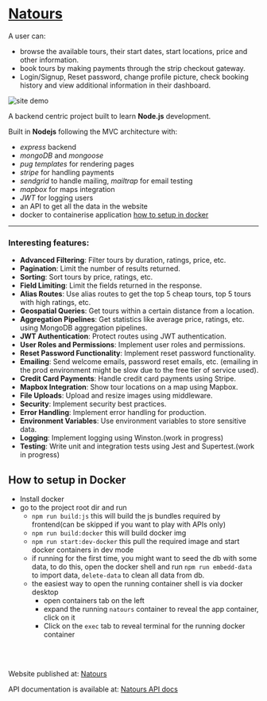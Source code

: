# [Natours](https://natours-ifw4.onrender.com)

A user can:

- browse the available tours, their start dates, start locations, price and other information.
- book tours by making payments through the strip checkout gateway.
- Login/Signup, Reset password, change profile picture, check booking history and view additional information in their dashboard.

<img src='./public/img/natours.gif' alt='site demo'>

A backend centric project built to learn **Node.js** development.

Built in **Nodejs** following the MVC architecture with:

- _express_ backend
- _mongoDB_ and _mongoose_
- _pug templates_ for rendering pages
- _stripe_ for handling payments
- _sendgrid_ to handle mailing, _mailtrap_ for email testing
- _mapbox_ for maps integration
- _JWT_ for logging users
- an API to get all the data in the website
- docker to containerise application [how to setup in docker](#how-to-setup-in-docker)

---

### Interesting features:

- **Advanced Filtering**: Filter tours by duration, ratings, price, etc.
- **Pagination**: Limit the number of results returned.
- **Sorting**: Sort tours by price, ratings, etc.
- **Field Limiting**: Limit the fields returned in the response.
- **Alias Routes**: Use alias routes to get the top 5 cheap tours, top 5 tours with high ratings, etc.
- **Geospatial Queries**: Get tours within a certain distance from a location.
- **Aggregation Pipelines**: Get statistics like average price, ratings, etc. using MongoDB aggregation pipelines.
- **JWT Authentication**: Protect routes using JWT authentication.
- **User Roles and Permissions**: Implement user roles and permissions.
- **Reset Password Functionality**: Implement reset password functionality.
- **Emailing**: Send welcome emails, password reset emails, etc. (emailing in the prod environment might be slow due to the free tier of service used).
- **Credit Card Payments**: Handle credit card payments using Stripe.
- **Mapbox Integration**: Show tour locations on a map using Mapbox.
- **File Uploads**: Upload and resize images using middleware.
- **Security**: Implement security best practices.
- **Error Handling**: Implement error handling for production.
- **Environment Variables**: Use environment variables to store sensitive data.
- **Logging**: Implement logging using Winston.(work in progress)
- **Testing**: Write unit and integration tests using Jest and Supertest.(work in progress)

## How to setup in Docker

- Install docker
- go to the project root dir and run
  - `npm run build:js` this will build the js bundles required by frontend(can be skipped if you want to play with APIs only)
  - `npm run build:docker` this will build docker img
  - `npm run start:dev-docker` this pull the required image and start docker containers in dev mode
  - if running for the first time, you might want to seed the db with some data, to do this, open the docker shell and run `npm run embedd-data` to import data, `delete-data` to clean all data from db.
  - the easiest way to open the running container shell is via docker desktop
    - open containers tab on the left
    - expand the running `natours` container to reveal the app container, click on it
    - Click on the `exec` tab to reveal terminal for the running docker container

<br/>
<br/>

Website published at: [Natours](https://natours-ifw4.onrender.com)

API documentation is available at: [Natours API docs](https://documenter.getpostman.com/view/13583598/TVzSiwJj)
